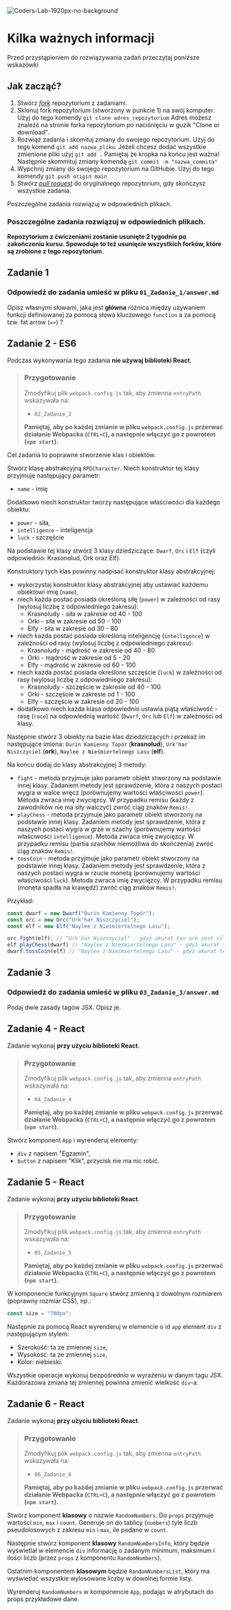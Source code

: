 ![Coders-Lab-1920px-no-background](https://user-images.githubusercontent.com/30623667/104709387-2b7ac180-571f-11eb-9b94-517aa6d501c9.png)

# Kilka ważnych informacji

Przed przystąpieniem do rozwiązywania zadań przeczytaj poniższe wskazówki

## Jak zacząć?

1. Stwórz [*fork*](https://guides.github.com/activities/forking/) repozytorium z zadaniami.
2. Sklonuj fork repozytorium (stworzony w punkcie 1) na swój komputer. Użyj do tego komendy `git clone adres_repozytorium`
Adres możesz znaleźć na stronie forka repozytorium po naciśnięciu w guzik "Clone or download".
3. Rozwiąż zadania i skomituj zmiany do swojego repozytorium. Użyj do tego komend `git add nazwa_pliku`.
Jeżeli chcesz dodać wszystkie zmienione pliki użyj `git add .` 
Pamiętaj że kropka na końcu jest ważna!
Następnie skommituj zmiany komendą `git commit -m "nazwa_commita"`
4. Wypchnij zmiany do swojego repozytorium na GitHubie.  Użyj do tego komendy `git push origin main`
5. Stwórz [*pull request*](https://help.github.com/articles/creating-a-pull-request) do oryginalnego repozytorium, gdy skończysz wszystkie zadania.

Poszczególne zadania rozwiązuj w odpowiednich plikach.

### Poszczególne zadania rozwiązuj w odpowiednich plikach.

**Repozytorium z ćwiczeniami zostanie usunięte 2 tygodnie po zakończeniu kursu. Spowoduje to też usunięcie wszystkich forków, które są zrobione z tego repozytorium.**


## Zadanie 1

### Odpowiedź do zadania umieść w pliku `01_Zadanie_1/answer.md`

Opisz własnymi słowami, jaka jest __główna__ różnica między używaniem funkcji definiowanej za pomocą słowa kluczowego `function` a za pomocą tzw. fat arrow (`=>`) ?



## Zadanie 2 - ES6
Podczas wykonywania tego zadania **nie używaj biblioteki React**.

> ### Przygotowanie
> Zmodyfikuj plik `webpack.config.js` tak, aby zmienna `entryPath` wskazywała na:
> - `02_Zadanie_2`
>
> **Pamiętaj, aby po każdej zmianie w pliku `webpack.config.js` przerwać działanie Webpacka (`CTRL+C`), a następnie włączyć go z powrotem (`npm start`).**


Cel zadania to poprawne stworzenie klas i obiektów.

Stwórz klasę abstrakcyjną ```RPGCharacter```. Niech konstruktor tej klasy przyjmuje następujący parametr:
- ```name``` - imię

Dodatkowo niech konstruktor tworzy następujące właściwości dla każdego obiektu:
- ```power``` - siła,
- ```intelligence``` - inteligencja
- ```luck``` - szczęście

Na podstawie tej klasy stwórz 3 klasy dziedziczące: ```Dwarf```, ```Orc``` i ```Elf``` (czyli odpowiednio: Krasonolud, Ork oraz Elf).

Konstruktory tych klas powinny nadpisać konstruktor klasy abstrakcyjnej:
- wykorzystaj konstruktor klasy abstrakcyjnej aby ustawiać każdemu obiektowi imię (```name```),
- niech każda postać posiada określoną siłę (```power```) w zależności od rasy (wylosuj liczbę z odpowiedniego zakresu):
    * Krasnoludy - siła w zakresie od 40 - 100
    * Orki - siła w zakresie od 50 - 100
    * Elfy - siła w zakresie od 30 - 80   
- niech każda postać posiada określoną inteligencję (```intelligence```) w zależności od rasy (wylosuj liczbę z odpowiedniego zakresu):
     * Krasnoludy - mądrość w zakresie od 40 - 80
     * Orki - mądrość w zakresie od 5 - 20
     * Elfy - mądrość w zakresie od 60 - 100
- niech każda postać posiada określone szczęście (```luck```) w zależności od rasy (wylosuj liczbę z odpowiedniego zakresu):
     * Krasnoludy - szczęście w zakresie od 40 - 100
     * Orki - szczęście w zakresie od 1 - 100
     * Elfy - szczęście w zakresie od 20 - 100
- dodatkowo niech każda klasa odpowiednio ustawia piątą właściwość - rasę (```race```) na odpowiednią wartość (```Dwarf```, ```Orc``` lub ```Elf```) w zależności od klasy.

Następnie stwórz 3 obiekty na bazie klas dziedziczących i przekaż im następujące imiona: ```Durin Kamienny Topór``` (__krasnolud__), ```Urk'har Niszczyciel``` (__ork__), ```Naylee z Nieśmiertelnego Lasu``` (__elf__).

Na końcu dodaj do klasy abstrakcyjnej 3 metody:
- ```fight``` - metoda przyjmuje jako parametr obiekt stworzony na podstawie innej klasy. Zadaniem metody jest sprawdzenie, która z naszych postaci wygra w walce wręcz (porównujemy wartości właściwości ```power```). Metoda zwraca imię zwycięzcy. W przypadku remisu (każdy z zawodników nie ma siły walczyć) zwróć ciąg znaków ```Remis!```. 
- ```playChess``` - metoda przyjmuje jako parametr obiekt stworzony na podstawie innej klasy. Zadaniem metody jest sprawdzenie, która z naszych postaci wygra w grze w szachy (porównujemy wartości właściwości ```intelligence```). Metoda zwraca imię zwycięzcy. W przypadku remisu (partia szachów niemożliwa do skończenia) zwróć ciąg znaków ```Remis!```. 
- ```tossCoin``` - metoda przyjmuje jako parametr obiekt stworzony na podstawie innej klasy. Zadaniem metody jest sprawdzenie, która z naszych postaci wygra w rzucie monetą (porównujemy wartości właściwości ```luck```). Metoda zwraca imię zwycięzcy. W przypadku remisu (moneta spadła na krawędź) zwróć ciąg znaków ```Remis!```. 

Przykład:

```javascript
const dwarf = new Dwarf("Durin Kamienny Topór");
const orc = new Orc("Urk'har Niszczyciel");
const elf = new Elf("Naylee z Nieśmiertelnego Lasu");

orc.fight(elf); // "Urk'har Niszczyciel" - gdyż akurat ten ork jest silniejszy do elfa
elf.playChess(dwarf) // "Naylee z Nieśmiertelnego Lasu" - gdyż akurat ten elf jest mądrzejszy od krasnoluda
dwarf.tossCoin(elf) // "Naylee z Nieśmiertelnego Lasu" - gdyż akurat ten elf ma więcej szczęścia niż krasnolud 
```



## Zadanie 3

### Odpowiedź do zadania umieść w pliku `03_Zadanie_3/answer.md`

Podaj dwie zasady tagów JSX. Opisz je.



## Zadanie 4 - React
Zadanie wykonaj **przy użyciu biblioteki React**.

> ### Przygotowanie
> Zmodyfikuj plik `webpack.config.js` tak, aby zmienna `entryPath` wskazywała na:
> - `04_Zadanie_4`
>
> **Pamiętaj, aby po każdej zmianie w pliku `webpack.config.js` przerwać działanie Webpacka (`CTRL+C`), a następnie włączyć go z powrotem (`npm start`).**


Stwórz komponent `App` i wyrenderuj elementy:
- `div` z napisem "Egzamin",
- `button` z napisem "Klik", przycisk nie ma nic robić.



## Zadanie 5 - React
Zadanie wykonaj **przy użyciu biblioteki React**.

> ### Przygotowanie
> Zmodyfikuj plik `webpack.config.js` tak, aby zmienna `entryPath` wskazywała na:
> - `05_Zadanie_5`
>
> **Pamiętaj, aby po każdej zmianie w pliku `webpack.config.js` przerwać działanie Webpacka (`CTRL+C`), a następnie włączyć go z powrotem (`npm start`).**


W komponencie funkcyjnym `Square` stwórz zmienną z dowolnym rozmiarem (poprawny rozmiar CSS), np.:

```JavaScript
const size = "700px";
```

Następnie za pomocą React wyrenderuj w elemencie o id `app` element `div` z następującym stylem:

- Szerokość: ta ze zmiennej `size`,
- Wysokość: ta ze zmiennej `size`,
- Kolor: niebieski.

Wszystkie operacje wykonuj bezpośrednio w wyrażeniu w danym tagu JSX. Każdorazowa zmiana tej zmiennej powinna zmienić wielkość `div`-a.



## Zadanie 6 - React
Zadanie wykonaj **przy użyciu biblioteki React**.

> ### Przygotowanie
> Zmodyfikuj plik `webpack.config.js` tak, aby zmienna `entryPath` wskazywała na:
> - `06_Zadanie_6`
>
> **Pamiętaj, aby po każdej zmianie w pliku `webpack.config.js` przerwać działanie Webpacka (`CTRL+C`), a następnie włączyć go z powrotem (`npm start`).**


Stwórz komponent **klasowy** o nazwie `RandomNumbers`. Do `props` przyjmuje wartości `min`, `max` i `count`. Generuje on do tablicy (`numbers`) tyle liczb pseudolosowych z zakresu `min` i `max`, ile podano w `count`.

Następnie stwórz komponent **klasowy** `RandomNumbersInfo`, który będzie wyświetlał w elemencie `div` informację o zadanym minimum, maksimum i ilości liczb (przez `props` z komponentu `RandomNumbers`).

Ostatnim komponentem **klasowym** będzie `RandomNumbersList`, który ma wyświetlać wszystkie wylosowane liczby w dowolnej formie listy.

Wyrenderuj `RandomNumbers` w komponencie `App`, podając w atrybutach do props przykładowe dane.
